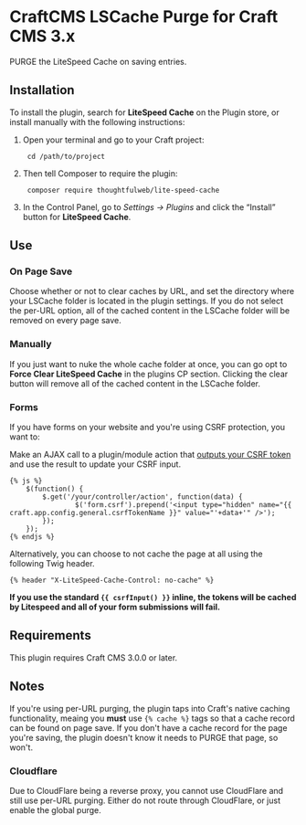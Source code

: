 # CraftCMS LSCache Purge for Craft CMS 3.x

PURGE the LiteSpeed Cache on saving entries.

## Installation

To install the plugin, search for **LiteSpeed Cache** on the Plugin store, or install manually with the following instructions:

1. Open your terminal and go to your Craft project:

        cd /path/to/project

2. Then tell Composer to require the plugin:

        composer require thoughtfulweb/lite-speed-cache

3. In the Control Panel, go to *Settings → Plugins* and click the “Install” button for **LiteSpeed Cache**.

## Use

### On Page Save
Choose whether or not to clear caches by URL, and set the directory where your LSCache folder is located in the plugin settings. If you do not select the per-URL option, all of the cached content in the LSCache folder will be removed on every page save.

### Manually

If you just want to nuke the whole cache folder at once, you can go opt to **Force Clear LiteSpeed Cache** in the plugins CP section. Clicking the clear button will remove all of the cached content in the LSCache folder.

### Forms

If you have forms on your website and you're using CSRF protection, you want to:

Make an AJAX call to a plugin/module action that [outputs your CSRF token](https://docs.craftcms.com/api/v3/craft-web-request.html#method-getcsrftoken) and use the result to update your CSRF input.
````
{% js %}
    $(function() {
        $.get('/your/controller/action', function(data) {
                $('form.csrf').prepend('<input type="hidden" name="{{ craft.app.config.general.csrfTokenName }}" value="'+data+'" />');
        });
    });
{% endjs %}
````

Alternatively, you can choose to not cache the page at all using the following Twig header.

````
{% header "X-LiteSpeed-Cache-Control: no-cache" %}
````

**If you use the standard `{{ csrfInput() }}` inline, the tokens will be cached by Litespeed and all of your form submissions will fail.**

## Requirements

This plugin requires Craft CMS 3.0.0 or later.

## Notes

If you're using per-URL purging, the plugin taps into Craft's native caching functionality, meaing you **must** use `{% cache %}` tags so that a cache record can be found on page save. If you don't have a cache record for the page you're saving, the plugin doesn't know it needs to PURGE that page, so won't.

### Cloudflare

Due to CloudFlare being a reverse proxy, you cannot use CloudFlare and still use per-URL purging. Either do not route through CloudFlare, or just enable the global purge.
